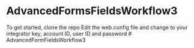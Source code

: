 # AdvancedFormsFieldsWorkflow3
To get started, clone the repo 
Edit the web.config file and change to your integrator key, account ID, user ID and password 
#   A d v a n c e d F o r m F i e l d s W o r k f l o w 3  
 